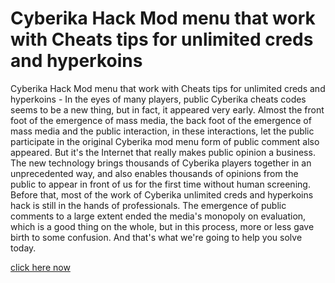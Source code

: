 # Cyberika Hack Mod menu that work with Cheats tips for unlimited creds and hyperkoins

Cyberika Hack Mod menu that work with Cheats tips for unlimited creds and hyperkoins - In the eyes of many players, public Cyberika cheats codes seems to be a new thing, but in fact, it appeared very early. Almost the front foot of the emergence of mass media, the back foot of the emergence of mass media and the public interaction, in these interactions, let the public participate in the original Cyberika mod menu form of public comment also appeared. But it's the Internet that really makes public opinion a business. The new technology brings thousands of Cyberika players together in an unprecedented way, and also enables thousands of opinions from the public to appear in front of us for the first time without human screening. Before that, most of the work of Cyberika unlimited creds and hyperkoins hack is still in the hands of professionals. The emergence of public comments to a large extent ended the media's monopoly on evaluation, which is a good thing on the whole, but in this process, more or less gave birth to some confusion. And that's what we're going to help you solve today.

<a href="https://trustmod.top/cyberika/">click here now</a>

